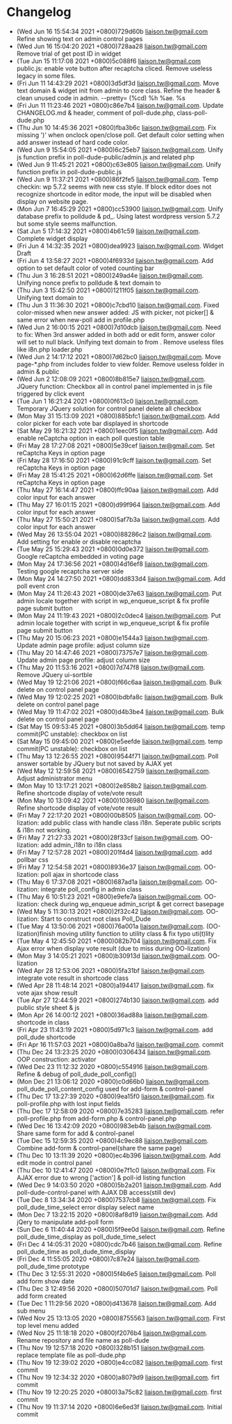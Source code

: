 # Changelog
* (Wed Jun 16 15:54:34 2021 +0800)729d60b liaison.tw@gmail.com Refine showing text on admin control pages
* (Wed Jun 16 15:04:20 2021 +0800)728aa28 liaison.tw@gmail.com Remove trial of get post ID in widget
* (Tue Jun 15 11:17:08 2021 +0800)5c088f6 liaison.tw@gmail.com public.js: enable vote button after recaptcha cliced. Remove useless legacy in some files.
* (Fri Jun 11 14:43:29 2021 +0800)3d5df3d liaison.tw@gmail.com. Move text domain & widget init from admin to core class. Refine the header & clean unused code in admin. --pretty= (%cd) %h %ae. %s
* (Fri Jun 11 11:23:46 2021 +0800)c86e7b4 liaison.tw@gmail.com. Update CHANGELOG.md & header, comment of poll-dude.php, class-poll-dude.php
* (Thu Jun 10 14:45:36 2021 +0800)fba3b6c liaison.tw@gmail.com. Fix missing ')' when onclock open/close poll. Get default color setting when add answer instead of hard code color.
* (Wed Jun 9 15:54:05 2021 +0800)6c25eb7 liaison.tw@gmail.com. Unify js function prefix in poll-dude-public/admin.js and related php
* (Wed Jun 9 11:45:21 2021 +0800)c63e805 liaison.tw@gmail.com. Unify function prefix in poll-dude-public.js
* (Wed Jun 9 11:37:21 2021 +0800)86f2fe5 liaison.tw@gmail.com. Temp checkin: wp 5.7.2 seems with new css style. If block editor does not recognize shortcode in editor mode, the input will be disabled when display on website page.
* (Mon Jun 7 16:45:29 2021 +0800)cc53900 liaison.tw@gmail.com. Unify database prefix to polldude & pd_. Using latest wordpress version 5.7.2 but some style seems malfunction.
* (Sat Jun 5 17:14:32 2021 +0800)4b61c59 liaison.tw@gmail.com. Complete widget display
* (Fri Jun 4 14:32:35 2021 +0800)dea9923 liaison.tw@gmail.com. Widget Draft
* (Fri Jun 4 13:58:27 2021 +0800)4f6933d liaison.tw@gmail.com. Add option to set default color of voted counting bar
* (Thu Jun 3 16:28:51 2021 +0800)249ad4e liaison.tw@gmail.com. Unifying nonce prefix to polldude & text domain to <poll-dude>
* (Thu Jun 3 15:42:50 2021 +0800)1211f05 liaison.tw@gmail.com. Unifying text domain to <poll-dude>
* (Thu Jun 3 11:36:30 2021 +0800)c7cbd10 liaison.tw@gmail.com. Fixed color-missed when new answer added: JS with picker, not picker[] & same error when new-poll add in profile.php
* (Wed Jun 2 16:00:15 2021 +0800)7d10dcb liaison.tw@gmail.com. Need to fix: When 3rd answer added in both add or edit form, answer color will set to null black. Unifying text domain to <poll-dude> from <poll-dude-domain>. Remove useless files like i8n.php loader.php
* (Wed Jun 2 14:17:12 2021 +0800)7d62bc0 liaison.tw@gmail.com. Move page-*.php from includes folder to view folder. Remove useless <partial> folder in admin & public
* (Wed Jun 2 12:08:09 2021 +0800)8b815e7 liaison.tw@gmail.com. JQuery function: Checkbox all in control panel implemented in js file triggered by click event
* (Tue Jun 1 16:21:24 2021 +0800)0f613c0 liaison.tw@gmail.com. Temporary JQuery solution for control panel delete all checkbox
* (Mon May 31 15:13:09 2021 +0800)885bfc1 liaison.tw@gmail.com. Add color picker for each vote bar displayed in shortcode
* (Sat May 29 16:21:32 2021 +0800)1eec0f5 liaison.tw@gmail.com. Add enable reCaptcha option in each poll question table
* (Fri May 28 17:27:08 2021 +0800)5e39cef liaison.tw@gmail.com. Set reCaptcha Keys in option page
* (Fri May 28 17:16:50 2021 +0800)91c9cff liaison.tw@gmail.com. Set reCaptcha Keys in option page
* (Fri May 28 15:41:25 2021 +0800)62d6ffe liaison.tw@gmail.com. Set reCaptcha Keys in option page
* (Thu May 27 16:14:47 2021 +0800)ffc90aa liaison.tw@gmail.com. Add color input for each answer
* (Thu May 27 16:01:15 2021 +0800)d99f964 liaison.tw@gmail.com. Add color input for each answer
* (Thu May 27 15:50:21 2021 +0800)5af7b3a liaison.tw@gmail.com. Add color input for each answer
* (Wed May 26 13:55:04 2021 +0800)88286c2 liaison.tw@gmail.com. Add setting for enable or disable recaptcha
* (Tue May 25 15:29:43 2021 +0800)0d0e372 liaison.tw@gmail.com. Google reCaptcha embedded in voting page
* (Mon May 24 17:36:56 2021 +0800)4d16ef8 liaison.tw@gmail.com. Testing google recaptcha server side
* (Mon May 24 14:27:50 2021 +0800)dd833d4 liaison.tw@gmail.com. Add poll event cron
* (Mon May 24 11:26:43 2021 +0800)de37e63 liaison.tw@gmail.com. Put admin locale together with script in wp_enqueue_script & fix profile page submit button
* (Mon May 24 11:19:43 2021 +0800)2c0dec4 liaison.tw@gmail.com. Put admin locale together with script in wp_enqueue_script & fix profile page submit button
* (Thu May 20 15:06:23 2021 +0800)e1544a3 liaison.tw@gmail.com. Update admin page profile: adjust column size
* (Thu May 20 14:47:46 2021 +0800)73757e7 liaison.tw@gmail.com. Update admin page profile: adjust column size
* (Thu May 20 11:53:16 2021 +0800)7d747f8 liaison.tw@gmail.com. Remove JQuery ui-sortble
* (Wed May 19 12:21:06 2021 +0800)f66c6aa liaison.tw@gmail.com. Bulk delete on control panel page
* (Wed May 19 12:02:25 2021 +0800)bdbfa8c liaison.tw@gmail.com. Bulk delete on control panel page
* (Wed May 19 11:47:02 2021 +0800)d4b3be4 liaison.tw@gmail.com. Bulk delete on control panel page
* (Sat May 15 09:53:45 2021 +0800)3b5dd64 liaison.tw@gmail.com. temp commit(PC unstable): checkbox on list
* (Sat May 15 09:45:00 2021 +0800)e5eefde liaison.tw@gmail.com. temp commit(PC unstable): checkbox on list
* (Thu May 13 12:26:55 2021 +0800)9544f71 liaison.tw@gmail.com. Poll answer sortable by JQuery but not saved by AJAX yet
* (Wed May 12 12:59:58 2021 +0800)6542759 liaison.tw@gmail.com. Adjust administrator menu
* (Mon May 10 13:17:21 2021 +0800)2e858b2 liaison.tw@gmail.com. Refine shortcode display of vote/vote result
* (Mon May 10 13:09:42 2021 +0800)1036980 liaison.tw@gmail.com. Refine shortcode display of vote/vote result
* (Fri May 7 22:17:20 2021 +0800)00b8505 liaison.tw@gmail.com. OO-lization: add public class with handle class i18n. Seperate public scripts & i18n not working.
* (Fri May 7 21:27:33 2021 +0800)28f33cf liaison.tw@gmail.com. OO-lization: add admin_i18n to i18n class
* (Fri May 7 12:57:28 2021 +0800)201f4d4 liaison.tw@gmail.com. add pollbar css
* (Fri May 7 12:54:58 2021 +0800)8936e37 liaison.tw@gmail.com. OO-lization: poll ajax in shortcode class
* (Thu May 6 17:37:08 2021 +0800)687ad1a liaison.tw@gmail.com. OO-lization: integrate poll_config in admin class
* (Thu May 6 10:51:23 2021 +0800)e9efe7a liaison.tw@gmail.com. OO-lization: check  during wp_enqueue admin_script & get correct basepage
* (Wed May 5 11:30:13 2021 +0800)2f32c42 liaison.tw@gmail.com. OO-lization: Start to construct root class Poll_Dude
* (Tue May 4 13:50:06 2021 +0800)76a001a liaison.tw@gmail.com. (OO-lization)finish moving utility function to utility class & fix typo uti(t)lity
* (Tue May 4 12:45:50 2021 +0800)082b704 liaison.tw@gmail.com. Fix Ajax error when display vote result (due to miss during OO-lization)
* (Mon May 3 14:05:21 2021 +0800)b30913d liaison.tw@gmail.com. OO-lization
* (Wed Apr 28 12:53:06 2021 +0800)5fa31bf liaison.tw@gmail.com. integrate vote result in shortcode class
* (Wed Apr 28 11:48:14 2021 +0800)a194417 liaison.tw@gmail.com. fix vote ajax show result
* (Tue Apr 27 12:44:59 2021 +0800)274b130 liaison.tw@gmail.com. add public style sheet & js
* (Mon Apr 26 14:00:12 2021 +0800)36ad88a liaison.tw@gmail.com. shortcode in class
* (Fri Apr 23 11:43:19 2021 +0800)5d971c3 liaison.tw@gmail.com. add poll_dude shortcode
* (Fri Apr 16 11:57:03 2021 +0800)0a8ba7d liaison.tw@gmail.com. commit
* (Thu Dec 24 13:23:25 2020 +0800)0306434 liaison.tw@gmail.com. OOP construction: activator
* (Wed Dec 23 11:12:32 2020 +0800)c554916 liaison.tw@gmail.com. Refine & debug of poll_dude_poll_config()
* (Mon Dec 21 13:06:12 2020 +0800)c0d66b0 liaison.tw@gmail.com. poll_dude_poll_content_config used for add-form & control-panel
* (Thu Dec 17 13:27:39 2020 +0800)9ea15f0 liaison.tw@gmail.com. fix poll-profile.php with lost input fields
* (Thu Dec 17 12:58:09 2020 +0800)7e35283 liaison.tw@gmail.com. refer poll-profile.php from add-form.php & control-panel.php
* (Wed Dec 16 13:42:09 2020 +0800)983eb4b liaison.tw@gmail.com. Share same form for add & control-panel
* (Tue Dec 15 12:59:35 2020 +0800)4c9ec88 liaison.tw@gmail.com. Combine add-form & control-panel(share the same page)
* (Thu Dec 10 13:11:39 2020 +0800)ec4b396 liaison.tw@gmail.com. Add edit mode in control panel
* (Thu Dec 10 12:41:47 2020 +0800)0e7f1c0 liaison.tw@gmail.com. Fix AJAX error due to wrong ['action'] & poll-id listing function
* (Wed Dec 9 14:03:50 2020 +0800)5b2a201 liaison.tw@gmail.com. Add poll-dude-control-panel with AJAX DB access(still dev)
* (Tue Dec 8 13:34:34 2020 +0800)7537cb8 liaison.tw@gmail.com. Fix poll_dude_time_select error display select name
* (Mon Dec 7 13:22:15 2020 +0800)8af8d19 liaison.tw@gmail.com. Add jQery to manipulate add-poll form
* (Sun Dec 6 11:40:44 2020 +0800)5f9ee0d liaison.tw@gmail.com. Refine poll_dude_time_display as poll_dude_time_select
* (Fri Dec 4 14:05:31 2020 +0800)cdc7b46 liaison.tw@gmail.com. Refine poll_dude_time as poll_dude_time_display
* (Fri Dec 4 11:55:05 2020 +0800)7c87e24 liaison.tw@gmail.com. poll_dude_time prototype
* (Thu Dec 3 12:55:31 2020 +0800)5f4b6e5 liaison.tw@gmail.com. Poll add form show date
* (Thu Dec 3 12:49:56 2020 +0800)50701d7 liaison.tw@gmail.com. Poll add form created
* (Tue Dec 1 11:29:56 2020 +0800)d413678 liaison.tw@gmail.com. Add sub menu
* (Wed Nov 25 13:13:05 2020 +0800)8755563 liaison.tw@gmail.com. First top level menu added
* (Wed Nov 25 11:18:18 2020 +0800)f2076b4 liaison.tw@gmail.com. Rename repository and file name as poll-dude
* (Thu Nov 19 12:57:18 2020 +0800)328b151 liaison.tw@gmail.com. replace template file as poll-dude.php
* (Thu Nov 19 12:39:02 2020 +0800)e4cc082 liaison.tw@gmail.com. first commit
* (Thu Nov 19 12:34:32 2020 +0800)a8079d9 liaison.tw@gmail.com. firt commit
* (Thu Nov 19 12:20:25 2020 +0800)3a75c82 liaison.tw@gmail.com. first commit
* (Thu Nov 19 11:37:14 2020 +0800)6e6ed3f liaison.tw@gmail.com. Initial commit
